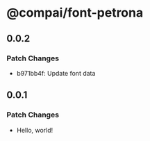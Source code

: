 # @compai/font-petrona

## 0.0.2

### Patch Changes

- b971bb4f: Update font data

## 0.0.1

### Patch Changes

- Hello, world!
